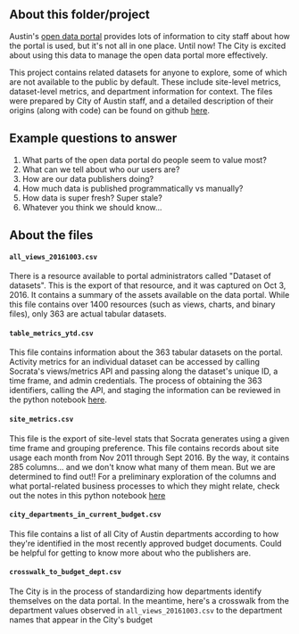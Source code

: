 
## About this folder/project
Austin's [open data portal](https://data.austintexas.gov) provides lots of information to city staff about how the portal is used, but it's not all in one place. Until now! The City is excited about using this data to manage the open data portal more effectively.

This project contains related datasets for anyone to explore, some of which are not available to the public by default. These include site-level metrics, dataset-level metrics, and department information for context. The files were prepared by City of Austin staff, and a detailed description of their origins (along with code) can be found on github [here](https://github.com/cityofaustin/data-portal-analytics/tree/master/soc-metrics-api-deep-dive).

## Example questions to answer

1. What parts of the open data portal do people seem to value most?
2. What can we tell about who our users are?
3. How are our data publishers doing? 
4. How much data is published programmatically vs manually?
5. How data is super fresh? Super stale?
6. Whatever you think we should know...

## About the files

#### `all_views_20161003.csv`

There is a resource available to portal administrators called "Dataset of datasets". This is the export of that resource, and it was captured on Oct 3, 2016. It contains a summary of the assets available on the data portal. While this file contains over 1400 resources (such as views, charts, and binary files), only 363 are actual tabular datasets. 

#### `table_metrics_ytd.csv`

This file contains information about the 363 tabular datasets on the portal. Activity metrics for an individual dataset can be accessed by calling Socrata's views/metrics API and passing along the dataset's unique ID, a time frame, and admin credentials. The process of obtaining the 363 identifiers, calling the API, and staging the information can be reviewed in the python notebook [here](https://github.com/cityofaustin/data-portal-analytics/blob/master/soc-metrics-api-deep-dive/dataset-metrics.ipynb).

#### `site_metrics.csv`

This file is the export of site-level stats that Socrata generates using a given time frame and grouping preference. This file contains records about site usage each month from Nov 2011 through Sept 2016. By the way, it contains 285 columns... and we don't know what many of them mean. But we are determined to find out!! For a preliminary exploration of the columns and what portal-related business processes to which they might relate, check out the notes in this python notebook [here](https://github.com/cityofaustin/data-portal-analytics/blob/master/soc-metrics-api-deep-dive/site_metrics.ipynb)

#### `city_departments_in_current_budget.csv`

This file contains a list of all City of Austin departments according to how they're identified in the most recently approved budget documents. Could be helpful for getting to know more about who the publishers are.

#### `crosswalk_to_budget_dept.csv`

The City is in the process of standardizing how departments identify themselves on the data portal. In the meantime, here's a crosswalk from the department values observed in `all_views_20161003.csv` to the department names that appear in the City's budget
